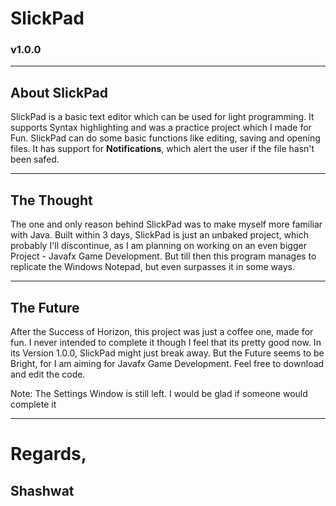 <h1>SlickPad</h1>
<h3>v1.0.0</h3>
<hr />
<h2>About SlickPad</h2>
<p>
SlickPad is a basic text editor which can be used for light programming. It supports Syntax highlighting and was a practice project which I made for Fun. SlickPad can do some basic functions like editing, saving and opening files. It has support for <b>Notifications</b>, which alert the user if the file hasn't been safed.
</p>
<hr/>
<h2>The Thought</h2>
<p>
The one and only reason behind SlickPad was to make myself more familiar with Java. Built within 3 days, SlickPad is just an unbaked project, which probably I'll discontinue, as I am planning on working on an even bigger Project - Javafx Game Development. But till then this program manages to replicate the Windows Notepad, but even surpasses it in some ways. 
</p>
<hr/>
<h2>The Future</h2>
<p>
After the Success of Horizon, this project was just a coffee one, made for fun. I never intended to complete it though I feel that its pretty good now. In its Version 1.0.0, SlickPad might just break away. But the Future seems to be Bright, for I am aiming for Javafx Game Development. Feel free to download and edit the code. 
</p>
<h7>Note: The Settings Window is still left. I would be glad if someone would complete it</h7>
<hr/>
<h1>Regards,</h1>
<h2>Shashwat</h2>
